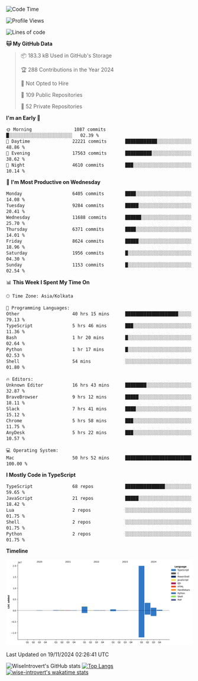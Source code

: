 <!--START_SECTION:waka-->
![Code Time](http://img.shields.io/badge/Code%20Time-1%2C863%20hrs%2040%20mins-blue)

![Profile Views](http://img.shields.io/badge/Profile%20Views-3-blue)

![Lines of code](https://img.shields.io/badge/From%20Hello%20World%20I%27ve%20Written-27.7%20million%20lines%20of%20code-blue)

**🐱 My GitHub Data** 

> 📦 183.3 kB Used in GitHub's Storage 
 > 
> 🏆 288 Contributions in the Year 2024
 > 
> 🚫 Not Opted to Hire
 > 
> 📜 109 Public Repositories 
 > 
> 🔑 52 Private Repositories 
 > 
**I'm an Early 🐤** 

```text
🌞 Morning                1087 commits        █░░░░░░░░░░░░░░░░░░░░░░░░   02.39 % 
🌆 Daytime                22221 commits       ████████████░░░░░░░░░░░░░   48.86 % 
🌃 Evening                17563 commits       ██████████░░░░░░░░░░░░░░░   38.62 % 
🌙 Night                  4610 commits        ███░░░░░░░░░░░░░░░░░░░░░░   10.14 % 
```
📅 **I'm Most Productive on Wednesday** 

```text
Monday                   6405 commits        ████░░░░░░░░░░░░░░░░░░░░░   14.08 % 
Tuesday                  9284 commits        █████░░░░░░░░░░░░░░░░░░░░   20.41 % 
Wednesday                11688 commits       ██████░░░░░░░░░░░░░░░░░░░   25.70 % 
Thursday                 6371 commits        ████░░░░░░░░░░░░░░░░░░░░░   14.01 % 
Friday                   8624 commits        █████░░░░░░░░░░░░░░░░░░░░   18.96 % 
Saturday                 1956 commits        █░░░░░░░░░░░░░░░░░░░░░░░░   04.30 % 
Sunday                   1153 commits        █░░░░░░░░░░░░░░░░░░░░░░░░   02.54 % 
```


📊 **This Week I Spent My Time On** 

```text
🕑︎ Time Zone: Asia/Kolkata

💬 Programming Languages: 
Other                    40 hrs 15 mins      ████████████████████░░░░░   79.13 % 
TypeScript               5 hrs 46 mins       ███░░░░░░░░░░░░░░░░░░░░░░   11.36 % 
Bash                     1 hr 20 mins        █░░░░░░░░░░░░░░░░░░░░░░░░   02.64 % 
Python                   1 hr 17 mins        █░░░░░░░░░░░░░░░░░░░░░░░░   02.53 % 
Shell                    54 mins             ░░░░░░░░░░░░░░░░░░░░░░░░░   01.80 % 

🔥 Editors: 
Unknown Editor           16 hrs 43 mins      ████████░░░░░░░░░░░░░░░░░   32.87 % 
BraveBrowser             9 hrs 12 mins       █████░░░░░░░░░░░░░░░░░░░░   18.11 % 
Slack                    7 hrs 41 mins       ████░░░░░░░░░░░░░░░░░░░░░   15.12 % 
Chrome                   5 hrs 58 mins       ███░░░░░░░░░░░░░░░░░░░░░░   11.75 % 
AnyDesk                  5 hrs 22 mins       ███░░░░░░░░░░░░░░░░░░░░░░   10.57 % 

💻 Operating System: 
Mac                      50 hrs 52 mins      █████████████████████████   100.00 % 
```

**I Mostly Code in TypeScript** 

```text
TypeScript               68 repos            ███████████████░░░░░░░░░░   59.65 % 
JavaScript               21 repos            █████░░░░░░░░░░░░░░░░░░░░   18.42 % 
Lua                      2 repos             ░░░░░░░░░░░░░░░░░░░░░░░░░   01.75 % 
Shell                    2 repos             ░░░░░░░░░░░░░░░░░░░░░░░░░   01.75 % 
Python                   2 repos             ░░░░░░░░░░░░░░░░░░░░░░░░░   01.75 % 
```



**Timeline**

![Lines of Code chart](https://raw.githubusercontent.com/wise-introvert/wise-introvert/master/assets/bar_graph.png)


 Last Updated on 19/11/2024 02:26:41 UTC
<!--END_SECTION:waka-->

![WiseIntrovert's GitHub stats](https://github-readme-stats.vercel.app/api?username=wise-introvert&count_private=true&show_icons=true)
[![Top Langs](https://github-readme-stats.vercel.app/api/top-langs/?username=wise-introvert&langs_count=10)](https://github.com/anuraghazra/github-readme-stats)
[![wise-introvert's wakatime stats](https://github-readme-stats.vercel.app/api/wakatime?username=wiseintrovert)](https://github.com/anuraghazra/github-readme-stats)
